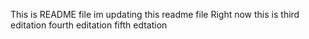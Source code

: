 This is README file
im updating this readme file Right now
this is third editation
fourth editation
fifth edtation
